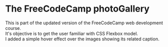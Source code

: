 # The FreeCodeCamp photoGallery
This is part of the updated version of the FreeCodeCamp web development course.\
It's objective is to get the user familiar with CSS Flexbox model.\
I added a simple hover effect over the images showing its related caption.
